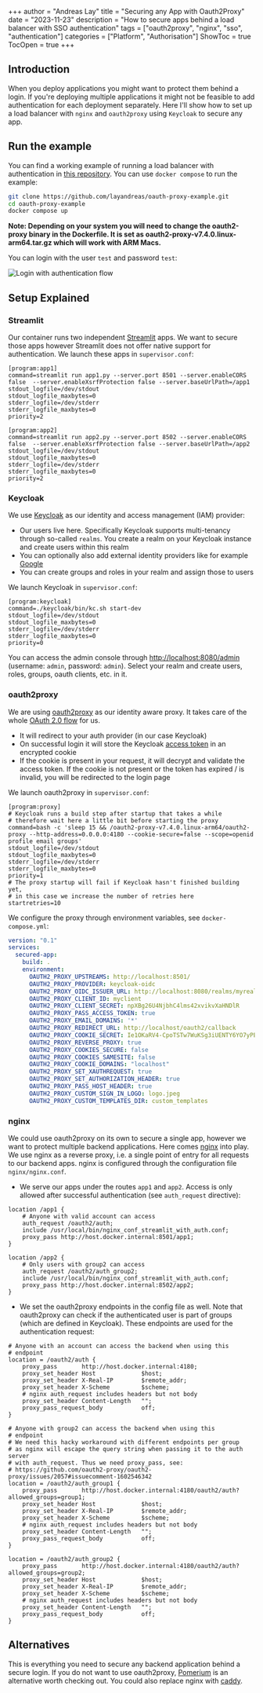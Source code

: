 +++
author = "Andreas Lay"
title = "Securing any App with Oauth2Proxy"
date = "2023-11-23"
description = "How to secure apps behind a load balancer with SSO authentication"
tags = ["oauth2proxy", "nginx", "sso", "authentication"]
categories = ["Platform", "Authorisation"]
ShowToc = true
TocOpen = true
+++

## Introduction

When you deploy applications you might want to protect them behind a login. If you're deploying multiple  applications it might not be feasible to add authentication for each deployment separately. Here I'll show how to set up a load balancer with `nginx` and `oauth2proxy` using `Keycloak` to secure any app.

## Run the example

You can find a working example of running a load balancer with authentication in [this repository](https://github.com/layandreas/oauth-proxy-example). You can use `docker compose` to run the example:

```bash
git clone https://github.com/layandreas/oauth-proxy-example.git
cd oauth-proxy-example
docker compose up
```

**Note: Depending on your system you will need to change the oauth2-proxy binary in the Dockerfile. It is set as oauth2-proxy-v7.4.0.linux-arm64.tar.gz which will work with ARM Macs.**


You can login with the user `test` and password `test`:

![Login with authentication flow](/personal-blog/auth_flow.gif)

## Setup Explained

### Streamlit

Our container runs two independent [Streamlit](https://streamlit.io/) apps. We want to secure those apps however Streamlit does not offer native support for authentication. We launch these apps in `supervisor.conf`:

```
[program:app1]
command=streamlit run app1.py --server.port 8501 --server.enableCORS false  --server.enableXsrfProtection false --server.baseUrlPath=/app1
stdout_logfile=/dev/stdout
stdout_logfile_maxbytes=0
stderr_logfile=/dev/stderr
stderr_logfile_maxbytes=0
priority=2

[program:app2]
command=streamlit run app2.py --server.port 8502 --server.enableCORS false  --server.enableXsrfProtection false --server.baseUrlPath=/app2
stdout_logfile=/dev/stdout
stdout_logfile_maxbytes=0
stderr_logfile=/dev/stderr
stderr_logfile_maxbytes=0
priority=2
```

### Keycloak

We use [Keycloak](https://www.keycloak.org/) as our identity and access management (IAM) provider:

- Our users live here. Specifically Keycloak supports multi-tenancy through so-called `realms`. You create a  realm on your Keycloak instance and create users within this realm
- You can optionally also add external identity providers like for example [Google](https://cloud.google.com/architecture/identity/keycloak-single-sign-on)
- You can create groups and roles in your realm and assign those to users


We launch Keycloak in `supervisor.conf`:

```
[program:keycloak]
command=./keycloak/bin/kc.sh start-dev
stdout_logfile=/dev/stdout
stdout_logfile_maxbytes=0
stderr_logfile=/dev/stderr
stderr_logfile_maxbytes=0
priority=0
```

You can access the admin console through [http://localhost:8080/admin](http://localhost:8080/admin) (username: `admin`, password: `admin`). Select your realm and create users, roles, groups, oauth clients, etc. in it.

### oauth2proxy

We are using [oauth2proxy](https://github.com/oauth2-proxy/oauth2-proxy) as our identity aware proxy. It takes care of the whole [OAuth 2.0 flow](https://auth0.com/docs/get-started/authentication-and-authorization-flow/which-oauth-2-0-flow-should-i-use) for us.

- It will redirect to your auth provider (in our case Keycloak)
- On successful login it will store the Keycloak [access token](https://jwt.io/) in an encrypted cookie
- If the cookie is present in your request, it will decrypt and validate the access token. If the cookie is not present or the token has expired / is invalid, you will be redirected to the login page


We launch oauth2proxy in `supervisor.conf`:

```
[program:proxy]
# Keycloak runs a build step after startup that takes a while
# therefore wait here a little bit before starting the proxy
command=bash -c 'sleep 15 && /oauth2-proxy-v7.4.0.linux-arm64/oauth2-proxy --http-address=0.0.0.0:4180 --cookie-secure=false --scope=openid profile email groups'
stdout_logfile=/dev/stdout
stdout_logfile_maxbytes=0
stderr_logfile=/dev/stderr
stderr_logfile_maxbytes=0
priority=1
# The proxy startup will fail if Keycloak hasn't finished building yet,
# in this case we increase the number of retries here
startretries=10
```

We configure the proxy through environment variables, see `docker-compose.yml`:

```yaml
version: "0.1"
services:
  secured-app: 
    build: .
    environment:
      OAUTH2_PROXY_UPSTREAMS: http://localhost:8501/ 
      OAUTH2_PROXY_PROVIDER: keycloak-oidc 
      OAUTH2_PROXY_OIDC_ISSUER_URL: http://localhost:8080/realms/myrealm
      OAUTH2_PROXY_CLIENT_ID: myclient
      OAUTH2_PROXY_CLIENT_SECRET: npXBg26U4NjbhC4lms42xvikvXaHNDlR
      OAUTH2_PROXY_PASS_ACCESS_TOKEN: true 
      OAUTH2_PROXY_EMAIL_DOMAINS: '*' 
      OAUTH2_PROXY_REDIRECT_URL: http://localhost/oauth2/callback 
      OAUTH2_PROXY_COOKIE_SECRET: Ie1OKaRV4-CpoTSTw7WuKSg3iUENTY6YO7yPEytUBk4=
      OAUTH2_PROXY_REVERSE_PROXY: true
      OAUTH2_PROXY_COOKIES_SECURE: false
      OAUTH2_PROXY_COOKIES_SAMESITE: false
      OAUTH2_PROXY_COOKIE_DOMAINS: "localhost"
      OAUTH2_PROXY_SET_XAUTHREQUEST: true
      OAUTH2_PROXY_SET_AUTHORIZATION_HEADER: true
      OAUTH2_PROXY_PASS_HOST_HEADER: true
      OAUTH2_PROXY_CUSTOM_SIGN_IN_LOGO: logo.jpeg
      OAUTH2_PROXY_CUSTOM_TEMPLATES_DIR: custom_templates
```

### nginx

We could use oauth2proxy on its own to secure a single app, however we want to protect multiple backend applications. Here comes [nginx](https://www.nginx.com/) into play. We use nginx as a reverse proxy, i.e. a single point of entry for all requests to our backend apps. nginx is configured through the configuration file `nginx/nginx.conf`.

- We serve our apps under the routes `app1` and `app2`. Access is only allowed after successful authentication (see `auth_request` directive):

```
location /app1 {
    # Anyone with valid account can access
    auth_request /oauth2/auth; 
    include /usr/local/bin/nginx_conf_streamlit_with_auth.conf;
    proxy_pass http://host.docker.internal:8501/app1;
}

location /app2 {
    # Only users with group2 can access
    auth_request /oauth2/auth_group2;
    include /usr/local/bin/nginx_conf_streamlit_with_auth.conf;
    proxy_pass http://host.docker.internal:8502/app2;
}
```

- We set the oauth2proxy endpoints in the config file as well. Note that oauth2proxy can check if the authenticated user is part of groups (which are defined in Keycloak). These endpoints are used for the authentication request:

```
# Anyone with an account can access the backend when using this
# endpoint
location = /oauth2/auth {
    proxy_pass       http://host.docker.internal:4180;
    proxy_set_header Host             $host;
    proxy_set_header X-Real-IP        $remote_addr;
    proxy_set_header X-Scheme         $scheme;
    # nginx auth_request includes headers but not body
    proxy_set_header Content-Length   "";
    proxy_pass_request_body           off;
}

# Anyone with group2 can access the backend when using this
# endpoint
# We need this hacky workaround with different endpoints per group
# as nginx will escape the query string when passing it to the auth server
# with auth_request. Thus we need proxy_pass, see:
# https://github.com/oauth2-proxy/oauth2-proxy/issues/2057#issuecomment-1602546342
location = /oauth2/auth_group1 {
    proxy_pass       http://host.docker.internal:4180/oauth2/auth?allowed_groups=group1;
    proxy_set_header Host             $host;
    proxy_set_header X-Real-IP        $remote_addr;
    proxy_set_header X-Scheme         $scheme;
    # nginx auth_request includes headers but not body
    proxy_set_header Content-Length   "";
    proxy_pass_request_body           off;
}

location = /oauth2/auth_group2 {
    proxy_pass       http://host.docker.internal:4180/oauth2/auth?allowed_groups=group2;
    proxy_set_header Host             $host;
    proxy_set_header X-Real-IP        $remote_addr;
    proxy_set_header X-Scheme         $scheme;
    # nginx auth_request includes headers but not body
    proxy_set_header Content-Length   "";
    proxy_pass_request_body           off;
}
```

## Alternatives

This is everything you need to secure any backend application behind a secure login. If you do not want to use oauth2proxy, [Pomerium](https://www.pomerium.com/) is an alternative worth checking out. You could also replace nginx with [caddy](https://caddyserver.com/docs/quick-starts/reverse-proxy).
